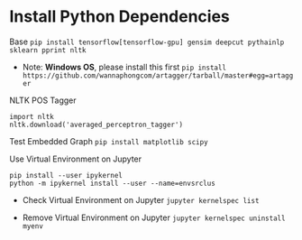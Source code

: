 # Install Python Dependencies

Base
```pip install tensorflow[tensorflow-gpu] gensim deepcut pythainlp sklearn pprint nltk```

* Note: **Windows OS**, please install this first
```pip install https://github.com/wannaphongcom/artagger/tarball/master#egg=artagger```

NLTK POS Tagger
```
import nltk
nltk.download('averaged_perceptron_tagger')
```

Test Embedded Graph
```pip install matplotlib scipy```

Use Virtual Environment on Jupyter 
```
pip install --user ipykernel
python -m ipykernel install --user --name=envsrclus
```

* Check Virtual Environment on Jupyter
```jupyter kernelspec list```

* Remove Virtual Environment on Jupyter
```jupyter kernelspec uninstall myenv```